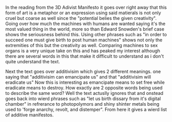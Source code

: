 In the reading from the 3D Adivist Manifesto it goes over right away that this form of art is a metaphor or an expression using said matierals is not only cruel but coarse as well since the "potential belies the given creativity". Going over how much the machines with humans are wanted saying it's the most valued thing in the world, more so than Edward Snowden's brief case shows the seriousness behind this. Using other phrases such as "in order to succeed one must give birth to post human machines" shows not only the extremities of this but the creativity as well. Comparing machines to sex organs is a very unique take on this and has peaked my interest although there are several words in this that make it difficult to understand as i don't quite understand the text.

Next the text goes over additivisim which gives 2 different meanings. one saying that "additivisim can emancipate us" and that "additivisim will eradicate us" Now this is interesting as emancipate means to set free while eradicate means to destroy. How exactly are 2 opposite words being used to describe the same word? Well the text actuslly ignores that and onstead goes back into wierd phrases such as "let us birth dissary from it's digital chamber" in refrerance to photopolymors and shiny shinter metals being used to 'forge anarchy, revolt, and distemper". From here it gives a wierd list of additive manifestos. 
